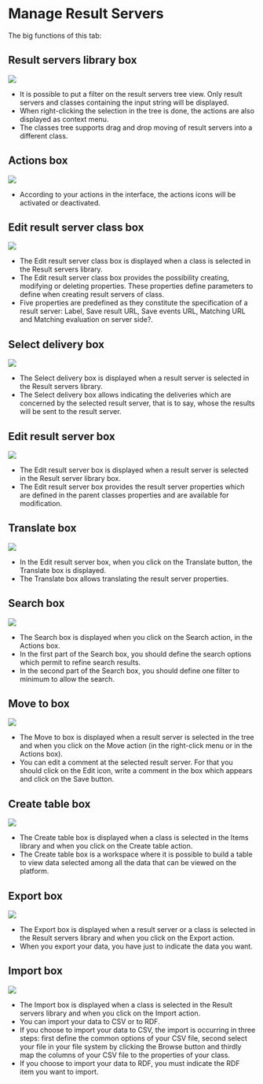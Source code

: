 <!--
parent: Deliveries
created_at: '2011-04-22 09:19:22'
updated_at: '2013-03-13 15:13:22'
authors:
    - 'Jérôme Bogaerts'
contributors:
    - 'Franck Gismondi'
tags:
    - Deliveries
-->

Manage Result Servers
=====================

The big functions of this tab:

Result servers library box
--------------------------

![](../resources/resultservers-library.png)

-   It is possible to put a filter on the result servers tree view. Only result servers and classes containing the input string will be displayed.
-   When right-clicking the selection in the tree is done, the actions are also displayed as context menu.
-   The classes tree supports drag and drop moving of result servers into a different class.

Actions box
-----------

![](../resources/resultservers-actions.png)

-   According to your actions in the interface, the actions icons will be activated or deactivated.

Edit result server class box
----------------------------

![](../resources/resultservers-editclass1.png)

-   The Edit result server class box is displayed when a class is selected in the Result servers library.
-   The Edit result server class box provides the possibility creating, modifying or deleting properties. These properties define parameters to define when creating result servers of class.
-   Five properties are predefined as they constitute the specification of a result server: Label, Save result URL, Save events URL, Matching URL and Matching evaluation on server side?.

Select delivery box
-------------------

![](../resources/resultservers-selectdelivery.png)

-   The Select delivery box is displayed when a result server is selected in the Result servers library.
-   The Select delivery box allows indicating the deliveries which are concerned by the selected result server, that is to say, whose the results will be sent to the result server.

Edit result server box
----------------------

![](../resources/resultservers-edit.png)

-   The Edit result server box is displayed when a result server is selected in the Result server library box.
-   The Edit result server box provides the result server properties which are defined in the parent classes properties and are available for modification.

Translate box
-------------

![](../resources/resultservers-translate1.png)

-   In the Edit result server box, when you click on the Translate button, the Translate box is displayed.
-   The Translate box allows translating the result server properties.

Search box
----------

![](../resources/resultservers-search1.png)

-   The Search box is displayed when you click on the Search action, in the Actions box.
-   In the first part of the Search box, you should define the search options which permit to refine search results.
-   In the second part of the Search box, you should define one filter to minimum to allow the search.

Move to box
-----------

![](../resources/resultservers-move.png)

-   The Move to box is displayed when a result server is selected in the tree and when you click on the Move action (in the right-click menu or in the Actions box).
-   You can edit a comment at the selected result server. For that you should click on the Edit icon, write a comment in the box which appears and click on the Save button.

Create table box
----------------

![](../resources/resultservers-createtable1.png)

-   The Create table box is displayed when a class is selected in the Items library and when you click on the Create table action.
-   The Create table box is a workspace where it is possible to build a table to view data selected among all the data that can be viewed on the platform.

Export box
----------

![](../resources/resultservers-export2.png)

-   The Export box is displayed when a result server or a class is selected in the Result servers library and when you click on the Export action.
-   When you export your data, you have just to indicate the data you want.

Import box
----------

![](../resources/resultservers-import1.png)

-   The Import box is displayed when a class is selected in the Result servers library and when you click on the Import action.
-   You can import your data to CSV or to RDF.
-   If you choose to import your data to CSV, the import is occurring in three steps: first define the common options of your CSV file, second select your file in your file system by clicking the Browse button and thirdly map the columns of your CSV file to the properties of your class.
-   If you choose to import your data to RDF, you must indicate the RDF item you want to import.



